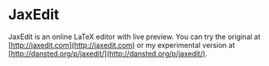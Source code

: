 JaxEdit
=======

JaxEdit is an online LaTeX editor with live preview. You can try the original at [http://jaxedit.com](http://jaxedit.com) or my experimental version at [http://dansted.org/p/jaxedit/](http://dansted.org/p/jaxedit/).
